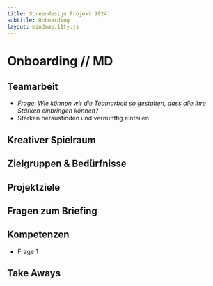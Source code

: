 ```yaml
---
title: Screendesign Projekt 2024 
subtitle: Onboarding
layout: mindmap.11ty.js
---
```




# Onboarding // MD

## Teamarbeit
- *Frage: Wie können wir die Teamarbeit so gestalten, dass alle ihre Stärken einbringen können?*
- Stärken herausfinden und vernünftig einteilen

## Kreativer Spielraum

## Zielgruppen & Bedürfnisse

## Projektziele

## Fragen zum Briefing

## Kompetenzen
- Frage 1

## Take Aways


